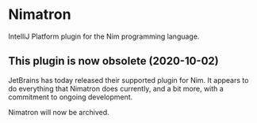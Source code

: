 # Nimatron

IntelliJ Platform plugin for the Nim programming language.

## This plugin is now obsolete (2020-10-02)

JetBrains has today released their supported plugin for Nim. It appears to do everything that Nimatron does
currently, and a bit more, with a commitment to ongoing development.

Nimatron will now be archived.